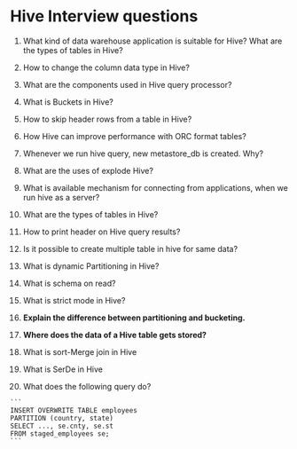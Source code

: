 # Hive Interview questions



1. What kind of data warehouse application is suitable for Hive? What are the types of tables in Hive?

2. How to change the column data type in Hive? 

3. What are the components used in Hive query processor?

4. What is Buckets in Hive?

5. How to skip header rows from a table in Hive?

6. How Hive can improve performance with ORC format tables?

7. Whenever we run hive query, new metastore_db is created. Why?

8. What are the uses of explode Hive?

9. What is available mechanism for connecting from applications, when we run hive as a server?

10. What are the types of tables in Hive?

11. How to print header on Hive query results?

12. Is it possible to create multiple table in hive for same data?

13. What is dynamic Partitioning in Hive?

14. What is schema on read?

15. What is strict mode in Hive?

16. **Explain the difference between partitioning and bucketing.**

17. **Where does the data of a Hive table gets stored?**

18. What is sort-Merge join in Hive 

19. What is SerDe in Hive 

20.  What does the following query do?

    ```
    INSERT OVERWRITE TABLE employees
    PARTITION (country, state)
    SELECT ..., se.cnty, se.st
    FROM staged_employees se;
    ```
